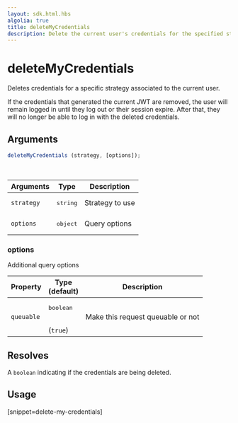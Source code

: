 ```yaml
---
layout: sdk.html.hbs
algolia: true
title: deleteMyCredentials
description: Delete the current user's credentials for the specified strategy
---
```


# deleteMyCredentials

Deletes credentials for a specific strategy associated to the current user.

If the credentials that generated the current JWT are removed, the user will remain logged in until they log out or their session expire. After that, they will no longer be able to log in with the deleted credentials.

## Arguments

```javascript
deleteMyCredentials (strategy, [options]);
```

<br/>

| Arguments    | Type    | Description
|--------------|---------|-------------
| `strategy` | <pre>string</pre> | Strategy to use
| `options` | <pre>object</pre> | Query options

### **options**

Additional query options

| Property     | Type<br/>(default)    | Description   |
| -------------- | --------- | ------------- |
|  `queuable`  |  <pre>boolean</pre> <br/>(`true`) |  Make this request queuable or not  |

## Resolves

A `boolean` indicating if the credentials are being deleted.

## Usage

[snippet=delete-my-credentials]
